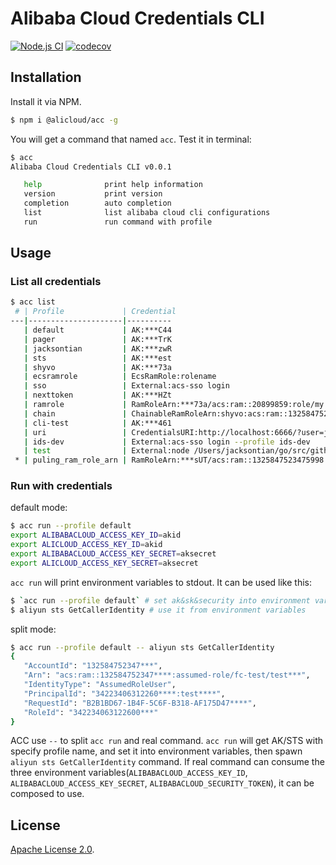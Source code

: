 # Alibaba Cloud Credentials CLI

[![Node.js CI](https://github.com/aliyun/alibabacloud-credentials-cli/actions/workflows/node.js.yml/badge.svg)](https://github.com/aliyun/alibabacloud-credentials-cli/actions/workflows/node.js.yml)
[![codecov](https://codecov.io/gh/aliyun/alibabacloud-credentials-cli/branch/master/graph/badge.svg?token=HNU0V3KSRJ)](https://codecov.io/gh/aliyun/alibabacloud-credentials-cli)

## Installation

Install it via NPM.

```sh
$ npm i @alicloud/acc -g
```

You will get a command that named `acc`. Test it in terminal:

```sh
$ acc
Alibaba Cloud Credentials CLI v0.0.1

   help              print help information
   version           print version
   completion        auto completion
   list              list alibaba cloud cli configurations
   run               run command with profile
```

## Usage

### List all credentials

```sh
$ acc list
 # | Profile             | Credential 
---|---------------------|----------
   | default             | AK:***C44
   | pager               | AK:***TrK
   | jacksontian         | AK:***zwR
   | sts                 | AK:***est
   | shyvo               | AK:***73a
   | ecsramrole          | EcsRamRole:rolename
   | sso                 | External:acs-sso login
   | nexttoken           | AK:***HZt
   | ramrole             | RamRoleArn:***73a/acs:ram::20899859:role/my
   | chain               | ChainableRamRoleArn:shyvo:acs:ram::1325847523475998:role/read-ecs
   | cli-test            | AK:***461
   | uri                 | CredentialsURI:http://localhost:6666/?user=jacksontian
   | ids-dev             | External:acs-sso login --profile ids-dev
   | test                | External:node /Users/jacksontian/go/src/github.com/aliyun/aliyun-cli/test.js
 * | puling_ram_role_arn | RamRoleArn:***sUT/acs:ram::1325847523475998:role/fc-test
```

### Run with credentials

default mode:

```sh
$ acc run --profile default
export ALIBABACLOUD_ACCESS_KEY_ID=akid
export ALICLOUD_ACCESS_KEY_ID=akid
export ALIBABACLOUD_ACCESS_KEY_SECRET=aksecret
export ALICLOUD_ACCESS_KEY_SECRET=aksecret
```

`acc run` will print environment variables to stdout. It can be used like this:

```sh
$ `acc run --profile default` # set ak&sk&security into environment variables
$ aliyun sts GetCallerIdentity # use it from environment variables
```

split mode:

```sh
$ acc run --profile default -- aliyun sts GetCallerIdentity
{
   "AccountId": "132584752347***",
   "Arn": "acs:ram::132584752347****:assumed-role/fc-test/test***",
   "IdentityType": "AssumedRoleUser",
   "PrincipalId": "34223406312260****:test****",
   "RequestId": "B2B1BD67-1B4F-5C6F-B318-AF175D47****",
   "RoleId": "342234063122600***"
}
```

ACC use `--` to split `acc run` and real command. `acc run` will get AK/STS with specify profile name, and set it
into environment variables, then spawn `aliyun sts GetCallerIdentity` command. If real command can consume the three
environment variables(`ALIBABACLOUD_ACCESS_KEY_ID`, `ALIBABACLOUD_ACCESS_KEY_SECRET`, `ALIBABACLOUD_SECURITY_TOKEN`),
it can be composed to use.

## License
[Apache License 2.0](./License).
